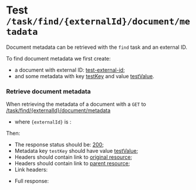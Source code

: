# Test `/task/find/{externalId}/document/metadata`

Document metadata can be retrieved with the `find` task and an external ID.

To find document metadata we first create: 

  - a document with external ID: [test-external-id](- "#externalId");
  - and some metadata with key [testKey](- "#key") and value [testValue](- "#value").

[ ](- "#docId=createDocument(#externalId)")
[ ](- "createMetadata(#docId, #key, #value)")

### Retrieve document metadata
When retrieving the metadata of a document with a `GET` to [/task/find/{externalId}/document/metadata](- "#findEndpoint") 

 - where `{externalId}` is [ ](- "c:echo=#externalId"):

[ ](- "#retrieveResult=retrieve(#findEndpoint, #docId, #externalId, #key)")

Then:

 - The response status should be: [200](- "?=#retrieveResult.status");
 - Metadata key `testKey` should have value [testValue](- "?=#retrieveResult.value");
 - Headers should contain link to [original resource](- "?=#retrieveResult.original");
 - Headers should contain link to [parent resource](- "?=#retrieveResult.parent");
 - Link headers:

[ ](- "ext:embed=#retrieveResult.headers")

 - Full response:

[ ](- "ext:embed=#retrieveResult.body")
